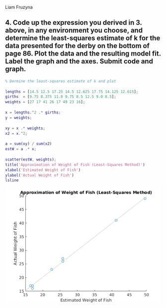 Liam Fruzyna

## 4. Code up the expression you derived in 3. above, in any environment you choose, and determine the least-squares estimate of k for the data presented for the derby on the bottom of page 86.  Plot the data and the resulting model fit. Label the graph and the axes. Submit code and graph.

```matlab
% Dermine the least-squares estimate of k and plot

lengths = [14.5 12.5 17.25 14.5 12.625 17.75 14.125 12.615];
girths  = [9.75 8.375 11.0 9.75 8.5 12.5 9.0 8.5];
weights = [27 17 41 26 17 49 23 16];

x = lengths.^2 .* girths;
y = weights;

xy = x .* weights;
x2 = x.^2;

a = sum(xy) / sum(x2)
estW = a .* x;

scatter(estW, weights);
title('Approximation of Weight of Fish (Least-Squares Method)')
xlabel('Estimated Weight of Fish')
ylabel('Actual Weight of Fish')
lsline
```



![](hw4-4.png)